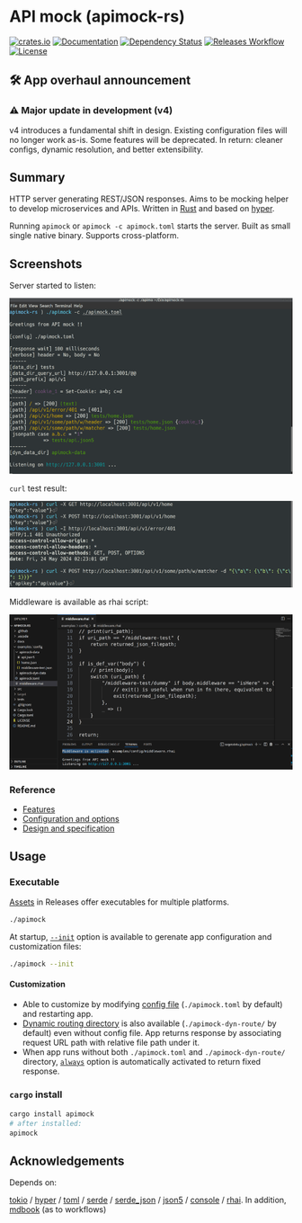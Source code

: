 # API mock (apimock-rs)

[![crates.io](https://img.shields.io/crates/v/apimock?label=latest)](https://crates.io/crates/apimock)
[![Documentation](https://docs.rs/apimock/badge.svg?version=latest)](https://docs.rs/apimock)
[![Dependency Status](https://deps.rs/crate/apimock/latest/status.svg)](https://deps.rs/crate/apimock)
[![Releases Workflow](https://github.com/nabbisen/apimock-rs/actions/workflows/release-executable.yaml/badge.svg)](https://github.com/nabbisen/apimock-rs/actions/workflows/release-executable.yaml)
[![License](https://img.shields.io/github/license/nabbisen/apimock-rs)](https://github.com/nabbisen/apimock-rs/blob/main/LICENSE)

## 🛠️ App overhaul announcement

### ⚠️ Major update in development (v4)

v4 introduces a fundamental shift in design. Existing configuration files will no longer work as-is. Some features will be deprecated.
In return: cleaner configs, dynamic resolution, and better extensibility.

## Summary

HTTP server generating REST/JSON responses. Aims to be mocking helper to develop microservices and APIs. Written in [Rust](https://www.rust-lang.org/) and based on [hyper](https://hyper.rs/).

Running `apimock` or `apimock -c apimock.toml` starts the server. Built as small single native binary. Supports cross-platform.

## Screenshots

Server started to listen:

![server starts](docs/.assets/demo-01.png)

`curl` test result:

![server responds](docs/.assets/demo-02.png)

Middleware is available as rhai script:

![server responds](docs/.assets/demo-03.png)

### Reference

- [Features](docs/FEATURES.md)
- [Configuration and options](docs/CONFIGURE.md)
- [Design and specification](docs/SPECS.md)

## Usage

### Executable

[Assets](https://github.com/nabbisen/apimock-rs/releases/latest) in Releases offer executables for multiple platforms.

```sh
./apimock
```

At startup, [`--init`](docs/CONFIGURE.md#--init) option is available to gerenate app configuration and customization files:

```sh
./apimock --init
```

#### Customization

- Able to customize by modifying [config file](docs/CONFIGURE.md) (`./apimock.toml` by default) and restarting app.
- [Dynamic routing directory](docs/CONFIGURE.md#generaldyn_data_dir) is also available (`./apimock-dyn-route/` by default) even without config file. App returns response by associating request URL path with relative file path under it.
- When app runs without both `./apimock.toml` and `./apimock-dyn-route/` directory, [`always`](./CONFIGURE.md#configuration) option is automatically activated to return fixed response.

### `cargo` install

```sh
cargo install apimock
# after installed:
apimock
```

## Acknowledgements

Depends on:

[tokio](https://github.com/tokio-rs/tokio) / [hyper](https://hyper.rs/) / [toml](https://github.com/toml-rs/toml) / [serde](https://serde.rs/) / [serde_json](https://github.com/serde-rs/json) / [json5](https://github.com/callum-oakley/json5-rs) / [console](https://github.com/console-rs/console) / [rhai](https://github.com/rhaiscript/rhai). In addition, [mdbook](https://github.com/rust-lang/mdBook) (as to workflows)

